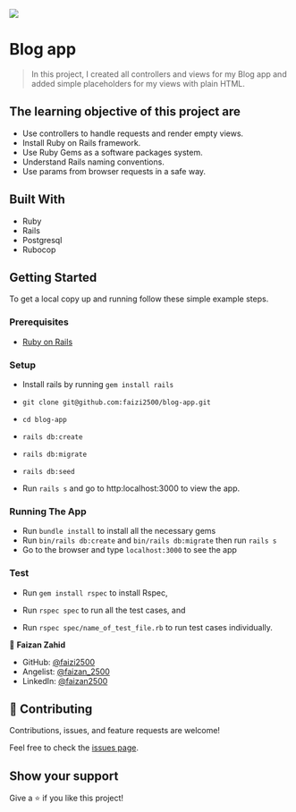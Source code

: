 ![](https://img.shields.io/badge/Microverse-blueviolet)

# Blog app

> In this project, I created all controllers and views for my Blog app and added simple placeholders for my views with plain HTML.

## The learning objective of this project are

- Use controllers to handle requests and render empty views.
- Install Ruby on Rails framework.
- Use Ruby Gems as a software packages system.
- Understand Rails naming conventions.
- Use params from browser requests in a safe way.


## Built With

- Ruby
- Rails
- Postgresql
- Rubocop

## Getting Started

To get a local copy up and running follow these simple example steps.

### Prerequisites

- [Ruby on Rails](https://guides.rubyonrails.org/getting_started.html)

### Setup
- Install rails by running `gem install rails`

- ```git clone git@github.com:faizi2500/blog-app.git```

- ```cd blog-app```

- ```rails db:create```

- ```rails db:migrate```

- ```rails db:seed```

- Run `rails s` and go to http:localhost:3000 to view the app.

### Running The App

- Run ```bundle install``` to install all the necessary gems
- Run ```bin/rails db:create``` and ```bin/rails db:migrate``` then run ```rails s``` 
- Go to the browser and type `localhost:3000` to see the app

### Test

- Run ```gem install rspec``` to install Rspec,

- Run ```rspec spec``` to run all the test cases, and

- Run ```rspec spec/name_of_test_file.rb``` to run test cases individually.

👤 **Faizan Zahid**

- GitHub: [@faizi2500 ](https://github.com/faizi2500)
- Angelist: [@faizan_2500 ](https://angel.co/u/faizan2500)
- LinkedIn: [@faizan2500](www.linkedin.com/in/faizan2500)

## 🤝 Contributing

Contributions, issues, and feature requests are welcome!

Feel free to check the [issues page](https://github.com/julie-ify/covid-19-tracking-project/issues).

## Show your support

Give a ⭐️ if you like this project!
